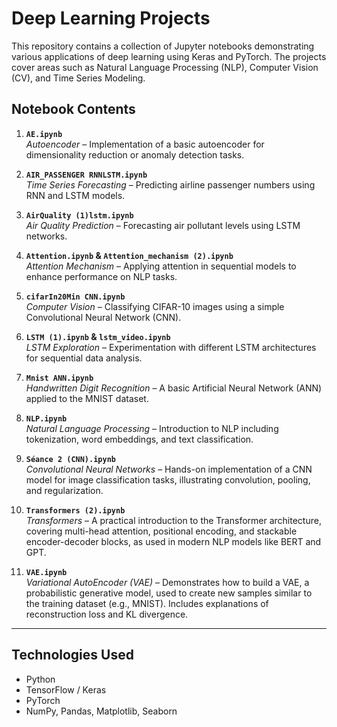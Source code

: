 # Deep Learning Projects

This repository contains a collection of Jupyter notebooks demonstrating various applications of deep learning using Keras and PyTorch. The projects cover areas such as Natural Language Processing (NLP), Computer Vision (CV), and Time Series Modeling.

##  Notebook Contents

1. **`AE.ipynb`**  
   *Autoencoder* – Implementation of a basic autoencoder for dimensionality reduction or anomaly detection tasks.

2. **`AIR_PASSENGER RNNLSTM.ipynb`**  
   *Time Series Forecasting* – Predicting airline passenger numbers using RNN and LSTM models.

3. **`AirQuality (1)lstm.ipynb`**  
   *Air Quality Prediction* – Forecasting air pollutant levels using LSTM networks.

4. **`Attention.ipynb` & `Attention_mechanism (2).ipynb`**  
   *Attention Mechanism* – Applying attention in sequential models to enhance performance on NLP tasks.

5. **`cifarIn20Min CNN.ipynb`**  
   *Computer Vision* – Classifying CIFAR-10 images using a simple Convolutional Neural Network (CNN).

6. **`LSTM (1).ipynb` & `lstm_video.ipynb`**  
   *LSTM Exploration* – Experimentation with different LSTM architectures for sequential data analysis.

7. **`Mnist ANN.ipynb`**  
   *Handwritten Digit Recognition* – A basic Artificial Neural Network (ANN) applied to the MNIST dataset.

8. **`NLP.ipynb`**  
   *Natural Language Processing* – Introduction to NLP including tokenization, word embeddings, and text classification.

9. **`Séance 2 (CNN).ipynb`**  
   *Convolutional Neural Networks* – Hands-on implementation of a CNN model for image classification tasks, illustrating convolution, pooling, and regularization.

10. **`Transformers (2).ipynb`**  
    *Transformers* – A practical introduction to the Transformer architecture, covering multi-head attention, positional encoding, and stackable encoder-decoder blocks, as used in modern NLP models like BERT and GPT.

11. **`VAE.ipynb`**  
    *Variational AutoEncoder (VAE)* – Demonstrates how to build a VAE, a probabilistic generative model, used to create new samples similar to the training dataset (e.g., MNIST). Includes explanations of reconstruction loss and KL divergence.

---

##  Technologies Used

- Python  
- TensorFlow / Keras  
- PyTorch  
- NumPy, Pandas, Matplotlib, Seaborn  
